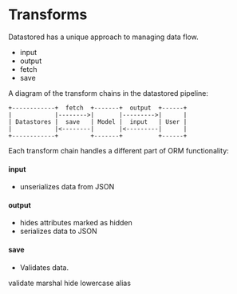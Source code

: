 Transforms
==========
Datastored has a unique approach to managing data flow.

  - input
  - output
  - fetch
  - save

A diagram of the transform chains in the datastored pipeline:

```
+------------+  fetch  +-------+  output  +------+
|            |-------->|       |--------->|      |
| Datastores |  save   | Model |  input   | User |
|            |<--------|       |<---------|      |
+------------+         +-------+          +------+
```

Each transform chain handles a different part of ORM functionality:

#### input
- unserializes data from JSON

#### output
- hides attributes marked as hidden
- serializes data to JSON

#### save
- Validates data.


validate
marshal
hide
lowercase
alias
